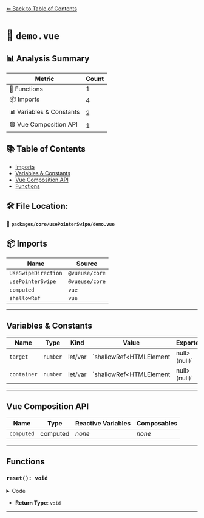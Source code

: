 [⬅️ Back to Table of Contents](../../../index.md)

# 📄 `demo.vue`

## 📊 Analysis Summary

| Metric | Count |
|--------|-------|
| 🔧 Functions | 1 |
| 📦 Imports | 4 |
| 📊 Variables & Constants | 2 |
| 🟢 Vue Composition API | 1 |

## 📚 Table of Contents

- [Imports](#imports)
- [Variables & Constants](#variables-constants)
- [Vue Composition API](#vue-composition-api)
- [Functions](#functions)

## 🛠️ File Location:
📂 **`packages/core/usePointerSwipe/demo.vue`**

## 📦 Imports

| Name | Source |
|------|--------|
| `UseSwipeDirection` | `@vueuse/core` |
| `usePointerSwipe` | `@vueuse/core` |
| `computed` | `vue` |
| `shallowRef` | `vue` |


---

## Variables & Constants

| Name | Type | Kind | Value | Exported |
|------|------|------|-------|----------|
| `target` | `number` | let/var | `shallowRef<HTMLElement | null>(null)` | ✗ |
| `container` | `number` | let/var | `shallowRef<HTMLElement | null>(null)` | ✗ |


---

## Vue Composition API

| Name | Type | Reactive Variables | Composables |
|------|------|-------------------|-------------|
| `computed` | computed | *none* | *none* |


---

## Functions

### `reset(): void`

<details><summary>Code</summary>

```ts
function reset() {
  left.value = '0'
  opacity.value = 1
}
```
</details>

- **Return Type**: `void`

---